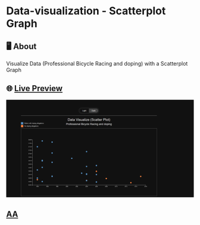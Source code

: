 # Data-visualization - Scatterplot Graph

## 🖥 About
Visualize Data (Professional Bicycle Racing and doping) with a Scatterplot Graph

## 🌐 <a href="https://jkalbasri.github.io/data-visualization/" target="blank" align="center"> Live Preview </a>

<a href="https://jkalbasri.github.io/data-visualization/" target="blank" align="center">
  <picture>
    <source media="(prefers-color-scheme: dark)" srcset="readme.png">
    <img alt="READMEs Screenshot" src="readme.png">
  </picture>
</a>

## [AA](http://albasri.dk/)
